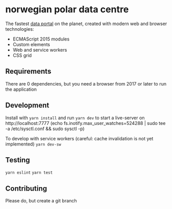 # norwegian polar data centre

The fastest [data portal](https://data.npolar.no) on the planet, created with modern web and browser technologies:

* ECMAScript 2015 modules
* Custom elements
* Web and service workers
* CSS grid

## Requirements
There are 0 dependencies, but you need a browser from 2017 or later to run the application

## Development
Install with `yarn install` and run
`yarn dev` to start a live-server on http://localhost:7777
(echo fs.inotify.max_user_watches=524288 | sudo tee -a /etc/sysctl.conf && sudo sysctl -p)

To develop with service workers (careful: cache invalidation is not yet implemented)
`yarn dev-sw`

## Testing
`yarn eslint`
`yarn test`

## Contributing
Please do, but create a git branch
